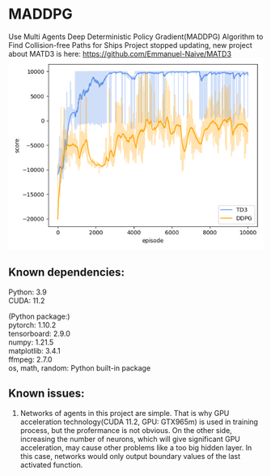 # MADDPG
Use Multi Agents Deep Deterministic Policy Gradient(MADDPG) Algorithm to Find Collision-free Paths for Ships
Project stopped updating, new project about MATD3 is here: https://github.com/Emmanuel-Naive/MATD3  
![TD3v.s.DDPG](https://github.com/Emmanuel-Naive/MADDPG/blob/main/SavedResult/TD3v.s.DDPG.png)
## Known dependencies: 
  Python: 3.9  
  CUDA: 11.2  
  
  (Python package:)  
  pytorch: 1.10.2  
  tensorboard: 2.9.0  
  numpy: 1.21.5  
  matplotlib: 3.4.1  
  ffmpeg: 2.7.0  
  os, math, random: Python built-in package

## Known issues:
  1. Networks of agents in this project are simple. That is why GPU acceleration technology(CUDA 11.2, GPU: GTX965m) is used in training process, but the profermance is not obvious. On the other side, increasing the number of neurons, which will give significant GPU acceleration, may cause other problems like a too big hidden layer. In this case, networks would only output boundary values of the last activated function.
